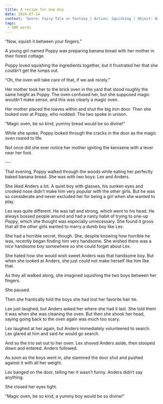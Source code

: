 ```yaml
---
title: A recipe for one boy
date: 2024-07-14
contest: 'Genre: Fairy Tale or Fantasy | Action: Squishing | Object: Oven'
tags: 
 - 500 words
---
```


“Now, squish it between your fingers.”

A young girl named Poppy was preparing banana bread with her mother in their forest cottage.

Poppy loved squishing the ingredients together, but it frustrated her that she couldn’t get the lumps out. 

“Oh, the oven will take care of that, if we ask nicely.”

Her mother took her to the brick oven in the yard that stood roughly the same height as Poppy. The oven confused her, but she supposed magic wouldn’t make sense, and this was clearly a magic oven.

Her mother placed the loaves within and shut the big iron door. Then she looked over at Poppy, who nodded. The two spoke in unison.

“Magic oven, be so kind, yummy bread would be so divine!"

While she spoke, Poppy looked through the cracks in the door as the magic oven roared to life.

Not once did she ever notice her mother igniting the kerosene with a lever near her foot.

\---

That evening, Poppy walked through the woods while eating her perfectly baked banana bread. She was with two boys: Lex and Anders.

She liked Anders a lot. A quiet boy with glasses, his sunken eyes and crooked nose didn’t make him very popular with the other girls. But he was so considerate and never excluded her for being a girl when she wanted to play.

Lex was quite different. He was tall and strong, which went to his head. He always bossed people around and had a nasty habit of trying to one-up Poppy, which she thought was especially unnecessary. She found it gross that all the other girls wanted to marry a dumb boy like Lex.

She had a horrible secret, though. She, despite knowing how horrible he was, recently began finding him very handsome. She wished there was a _nice_ handsome boy somewhere so she could forget about Lex.

She hated how she would wish sweet Anders was that handsome boy. But when she looked at Anders, she just could not make herself like him like that.

As they all walked along, she imagined squishing the two boys between her fingers.

She paused. 

Then she frantically told the boys she had lost her favorite hair tie.

Lex just laughed, but Anders asked her where she had it last. She told them it was when she was cleaning the oven. But then she shook her head, saying going back to the oven again was much too scary.

Lex laughed at her again, but Anders immediately volunteered to search. Lex glared at him and said _he_ would go search.

And so the trio set out to her oven. Lex shoved Anders aside, then stooped down and entered. Anders followed.

As soon as the boys went in, she slammed the door shut and pushed against it with all her weight.

Lex banged on the door, telling her it wasn’t funny. Anders didn’t say anything.

She closed her eyes tight.

“Magic oven, be so kind, a yummy boy would be so divine!"